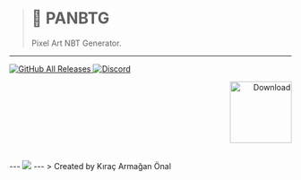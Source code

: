 > # 🎉 PANBTG
> Pixel Art NBT Generator.
---
<p align="left"> 
<a href="https://github.com/TheArmagan/EasyImage/panbtg-releases">
<img alt="GitHub All Releases" src="https://img.shields.io/github/downloads/TheArmagan/panbtg-releases/total?logo=github&style=for-the-badge">
</a>
<a href="https://discord.gg/fCqAh4kh77">
  <img alt="Discord" src="https://img.shields.io/discord/775348842894983171?color=%237289DA&label=JOIN%20TO%20DISCORD&logo=discord&logoColor=%23ffffff&style=for-the-badge">
</a>
<p align="right">
<a href="https://github.com/TheArmagan/panbtg-releases/releases/latest">
<img alt="Download" width="110" src="https://da-box.herokuapp.com/&1603291592580-7ju_mdbFatB5FzcJ-dlbtn.png">
</a>
</p>
</p>
<br>
---
<img src="https://cdn.discordapp.com/attachments/775348843696357388/775689219418619924/unknown.png">
---
> Created by Kıraç Armağan Önal


